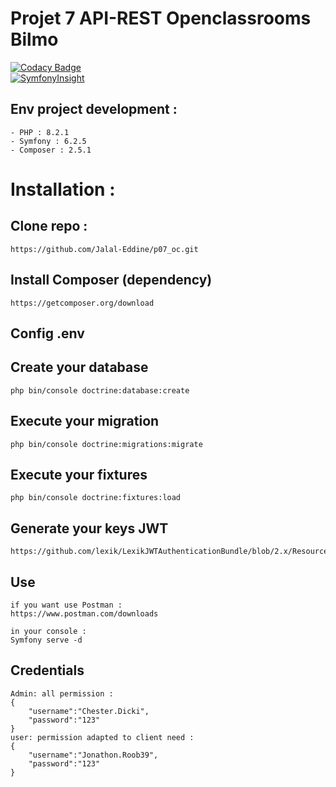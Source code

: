 # Projet 7 API-REST Openclassrooms Bilmo
[![Codacy Badge](https://app.codacy.com/project/badge/Grade/e93b7b6486eb4d58ba2e54db25fa432a)](https://www.codacy.com/gh/Jalal-Eddine/p07_oc/dashboard?utm_source=github.com&amp;utm_medium=referral&amp;utm_content=Jalal-Eddine/p07_oc&amp;utm_campaign=Badge_Grade)<br>
[![SymfonyInsight](https://insight.symfony.com/projects/bbb4ef13-2254-4ea1-b50b-6c4889fef19e/mini.svg)](https://insight.symfony.com/projects/bbb4ef13-2254-4ea1-b50b-6c4889fef19e)

## Env project development :
```
- PHP : 8.2.1
- Symfony : 6.2.5
- Composer : 2.5.1

```

# Installation :
## Clone repo :
```
https://github.com/Jalal-Eddine/p07_oc.git
```
## Install Composer (dependency)
```
https://getcomposer.org/download
```
## Config .env

## Create your database
```
php bin/console doctrine:database:create
```
## Execute your migration
```
php bin/console doctrine:migrations:migrate
```
## Execute your fixtures
```
php bin/console doctrine:fixtures:load
```
## Generate your keys JWT 
```
https://github.com/lexik/LexikJWTAuthenticationBundle/blob/2.x/Resources/doc/index.rst#installation

```
## Use 
```
if you want use Postman :
https://www.postman.com/downloads

in your console :
Symfony serve -d
```
## Credentials
```
Admin: all permission : 
{
    "username":"Chester.Dicki", 
    "password":"123"
}
user: permission adapted to client need : 
{
    "username":"Jonathon.Roob39", 
    "password":"123"
}
```
